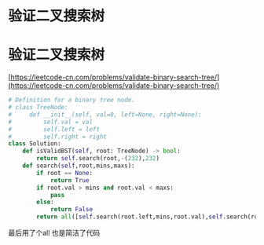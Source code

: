 # 验证二叉搜索树


# 验证二叉搜索树

[https://leetcode-cn.com/problems/validate-binary-search-tree/](https://leetcode-cn.com/problems/validate-binary-search-tree/)

```python
# Definition for a binary tree node.
# class TreeNode:
#     def __init__(self, val=0, left=None, right=None):
#         self.val = val
#         self.left = left
#         self.right = right
class Solution:
    def isValidBST(self, root: TreeNode) -> bool:
        return self.search(root,-(232),232)
    def search(self,root,mins,maxs):
        if root == None:
            return True
        if root.val > mins and root.val < maxs:
            pass
        else:
            return False
     	return all([self.search(root.left,mins,root.val),self.search(root.right,root.val,maxs)])
```

最后用了个all 也是简洁了代码



